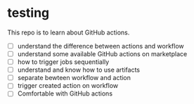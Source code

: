 # testing
This repo is to learn about GitHub actions. 

 - [ ] understand the difference between actions and workflow
 - [ ] understand some available GitHub actions on marketplace
 - [ ] how to trigger jobs sequentially
 - [ ] understand and know how to use artifacts
 - [ ] separate bewteen workflow and action
 - [ ] trigger created action on workflow
 - [ ] Comfortable with GitHub actions 
